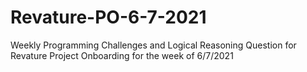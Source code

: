 # Revature-PO-6-7-2021
Weekly Programming Challenges and Logical Reasoning Question for Revature Project Onboarding for the week of 6/7/2021
